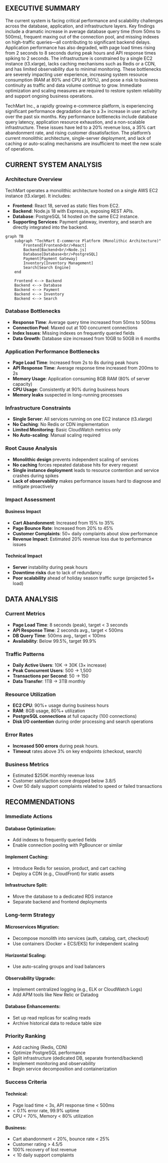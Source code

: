 ## EXECUTIVE SUMMARY

The current system is facing critical performance and scalability challenges across the database, application, and infrastructure layers. Key findings include a dramatic increase in average database query time (from 50ms to 500ms), frequent maxing out of the connection pool, and missing indexes on high-traffic queries—all contributing to significant backend delays. Application performance has also degraded, with page load times rising from 2 seconds to 8 seconds during peak hours and API response times spiking to 2 seconds. The infrastructure is constrained by a single EC2 instance (t3.xlarge), lacks caching mechanisms such as Redis or a CDN, and has limited observability due to minimal monitoring. These bottlenecks are severely impacting user experience, increasing system resource consumption (RAM at 80% and CPU at 90%), and pose a risk to business continuity as traffic and data volume continue to grow. Immediate optimization and scaling measures are required to restore system reliability and support ongoing business operations.

TechMart Inc., a rapidly growing e-commerce platform, is experiencing significant performance degradation due to a 3× increase in user activity over the past six months. Key performance bottlenecks include database query latency, application resource exhaustion, and a non-scalable infrastructure. These issues have led to a 20% revenue loss, a 35% cart abandonment rate, and rising customer dissatisfaction. The platform’s current monolithic architecture, single-server deployment, and lack of caching or auto-scaling mechanisms are insufficient to meet the new scale of operations.


## CURRENT SYSTEM ANALYSIS
### Architecture Overview
TechMart operates a monolithic architecture hosted on a single AWS EC2 instance (t3.xlarge). It includes:
- **Frontend**: React 18, served as static files from EC2.
- **Backend**: Node.js 18 with Express.js, exposing REST APIs.
- **Database**: PostgreSQL 14 hosted on the same EC2 instance.
- **Supporting Services**: Payment gateway, inventory, and search are directly integrated into the backend.


```mermaid
graph TB
    subgraph "TechMart E-commerce Platform (Monolithic Architecture)"
        Frontend[Frontend<br/>React]
        Backend[Backend<br/>Node.js]
        Database[Database<br/>PostgreSQL]
        Payment[Payment Gateway]
        Inventory[Inventory Management]
        Search[Search Engine]
    end
    
    Frontend <--> Backend
    Backend <--> Database
    Backend <--> Payment
    Backend <--> Inventory
    Backend <--> Search
```
### Database Bottlenecks
- **Response Time**: Average query time increased from 50ms to 500ms
- **Connection Pool**: Maxed out at 100 concurrent connections
- **Index Issues**: Missing indexes on frequently queried fields
- **Data Growth**: Database size increased from 10GB to 50GB in 6 months

### Application Performance Bottlenecks
- **Page Load Time**: Increased from 2s to 8s during peak hours
- **API Response Time**: Average response time increased from 200ms to 2s
- **Memory Usage**: Application consuming 8GB RAM (80% of server capacity)
- **CPU Usage**: Consistently at 90% during business hours
- **Memory leaks** suspected in long-running processes

### Infrastructure Constraints
- **Single Server**: All services running on one EC2 instance (t3.xlarge)
- **No Caching**: No Redis or CDN implementation
- **Limited Monitoring**: Basic CloudWatch metrics only
- **No Auto-scaling**: Manual scaling required

### Root Cause Analysis
- **Monolithic design** prevents independent scaling of services
- **No caching** forces repeated database hits for every request
- **Single instance deployment** leads to resource contention and service crashes during spikes
- **Lack of observability** makes performance issues hard to diagnose and mitigate proactively

### Impact Assessment
#### Business Impact
- **Cart Abandonment**: Increased from 15% to 35%
- **Page Bounce Rate**: Increased from 20% to 45%
- **Customer Complaints**: 50+ daily complaints about slow performance
- **Revenue Impact**: Estimated 20% revenue loss due to performance issues

#### Technical Impact
- **Server** instability during peak hours
- **Downtime risks** due to lack of redundancy
- **Poor scalability** ahead of holiday season traffic surge (projected 5× load)

## DATA ANALYSIS
### Current Metrics
- **Page Load Time**: 8 seconds (peak), target < 3 seconds
- **API Response Time**: 2 seconds avg., target < 500ms
- **DB Query Time**: 500ms avg., target < 100ms
- **Availability**: Below 99.5%, target 99.9%

### Traffic Patterns
- **Daily Active Users**: 10K → 30K (3× increase)
- **Peak Concurrent Users**: 500 → 1,500
- **Transactions per Second**: 50 → 150
- **Data Transfer**: 1TB → 3TB monthly
  
### Resource Utilization
- **EC2 CPU**: 90%+ usage during business hours
- **RAM**: 8GB usage, 80%+ utilization
- **PostgreSQL connections** at full capacity (100 connections)
- **Disk I/O contention** during order processing and search operations

### Error Rates
- **Increased 500 errors** during peak hours.
- **Timeout** rates above 3% on key endpoints (checkout, search)

### Business Metrics
- Estimated $250K monthly revenue loss
- Customer satisfaction score dropped below 3.8/5
- Over 50 daily support complaints related to speed or failed transactions


## RECOMMENDATIONS
### Immediate Actions
#### Database Optimization:
- Add indexes to frequently queried fields
- Enable connection pooling with PgBouncer or similar

#### Implement Caching:
- Introduce Redis for session, product, and cart caching
- Deploy a CDN (e.g., CloudFront) for static assets

#### Infrastructure Split:
- Move the database to a dedicated RDS instance
- Separate backend and frontend deployments

### Long-term Strategy
#### Microservices Migration:
- Decompose monolith into services (auth, catalog, cart, checkout)
- Use containers (Docker + ECS/EKS) for independent scaling

#### Horizontal Scaling:
- Use auto-scaling groups and load balancers

#### Observability Upgrade:
- Implement centralized logging (e.g., ELK or CloudWatch Logs)
- Add APM tools like New Relic or Datadog

#### Database Enhancements:
- Set up read replicas for scaling reads
- Archive historical data to reduce table size
  
### Priority Ranking
- Add caching (Redis, CDN)
- Optimize PostgreSQL performance
- Split infrastructure (dedicated DB, separate frontend/backend)
- Implement monitoring and observability
- Begin service decomposition and containerization

### Success Criteria
#### Technical:
- Page load time < 3s, API response time < 500ms
- < 0.1% error rate, 99.9% uptime
- CPU < 70%, Memory < 80% utilization

#### Business:
- Cart abandonment < 20%, bounce rate < 25%
- Customer rating > 4.5/5
- 100% recovery of lost revenue
- < 10 daily support complaints
